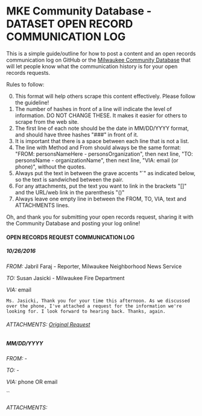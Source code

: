 MKE Community Database - DATASET OPEN RECORD COMMUNICATION LOG
=============

This is a simple guide/outline for how to post a content and an open records communication log on GitHub or the [Milwaukee Community Database](http://mkecommunitydata.com) that will let people know what the communication history is for your open records requests.

Rules to follow:

0. This format will help others scrape this content effectively. Please follow the guideline!
0. The number of hashes in front of a line will indicate the level of information. DO NOT CHANGE THESE. It makes it easier for others to scrape from the web site.
0. The first line of each note should be the date in MM/DD/YYYY format, and should have three hashes "###" in front of it.
0. It is important that there is a space between each line that is not a list. 
0. The line with Method and From should always be the same format: "FROM: personsNameHere - personsOrganization", then next line, "TO: personsName - organizationName", then next line, "VIA: email (or phone)", without the quotes.
0. Always put the text in between the grave accents "`" as indicated below, so the text is sandwiched between the pair.
0. For any attachments, put the text you want to link in the brackets "[]" and the URL/web link in the parenthesis "()"
0. Always leave one empty line in between the FROM, TO, VIA, text and ATTACHMENTS lines.

Oh, and thank you for submitting your open records request, sharing it with the Community Database and posting your log online! 

#### OPEN RECORDS REQUEST COMMUNICATION LOG

##### 10/26/2016
*FROM:* Jabril Faraj - Reporter, Milwaukee Neighborhood News Service

*TO:* Susan Jasicki - Milwaukee Fire Department 

*VIA:* email

`Ms. Jasicki, Thank you for your time this afternoon. As we discussed over the phone, I've attached a request for the information we're looking for. I look forward to hearing back. Thanks, again.`

###### ATTACHMENTS: [Original Request](https://drive.google.com/file/d/0B2qru3lnKLbCMGZpaFMzNHFBOXc/view?usp=sharing)

##### MM/DD/YYYY

*FROM:* - 

*TO:* - 

*VIA:* phone OR email

``

###### ATTACHMENTS: []()
